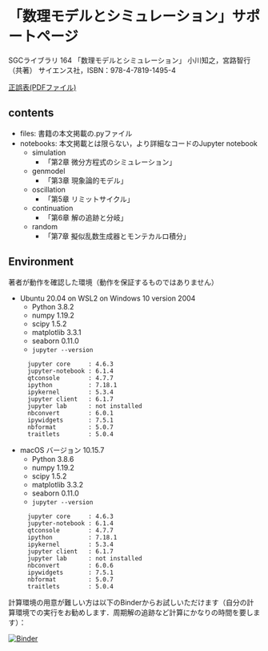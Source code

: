 # 「数理モデルとシミュレーション」サポートページ

SGCライブラリ  164 「数理モデルとシミュレーション」
小川知之，宮路智行（共著）
サイエンス社，ISBN：978-4-7819-1495-4

[正誤表(PDFファイル)](https://www.math.kyoto-u.ac.jp/~tmiyaji/files/sgc164errata.pdf)


## contents

- files: 書籍の本文掲載の.pyファイル
- notebooks: 本文掲載とは限らない，より詳細なコードのJupyter notebook
  - simulation
    - 「第2章 微分方程式のシミュレーション」
  - genmodel
    - 「第3章 現象論的モデル」
  - oscillation
    - 「第5章 リミットサイクル」
  - continuation
    - 「第6章 解の追跡と分岐」
  - random
    - 「第7章 擬似乱数生成器とモンテカルロ積分」

## Environment

著者が動作を確認した環境（動作を保証するものではありません）
- Ubuntu 20.04 on WSL2 on Windows 10 version 2004
  - Python 3.8.2
  - numpy 1.19.2
  - scipy 1.5.2
  - matplotlib 3.3.1
  - seaborn 0.11.0
  - `jupyter --version`
  ~~~
    jupyter core     : 4.6.3
    jupyter-notebook : 6.1.4
    qtconsole        : 4.7.7
    ipython          : 7.18.1
    ipykernel        : 5.3.4
    jupyter client   : 6.1.7
    jupyter lab      : not installed
    nbconvert        : 6.0.1
    ipywidgets       : 7.5.1
    nbformat         : 5.0.7
    traitlets        : 5.0.4
  ~~~
- macOS バージョン 10.15.7
  - Python 3.8.6
  - numpy 1.19.2
  - scipy 1.5.2
  - matplotlib 3.3.2
  - seaborn 0.11.0
  - `jupyter --version`
  ~~~
    jupyter core     : 4.6.3
    jupyter-notebook : 6.1.4
    qtconsole        : 4.7.7
    ipython          : 7.18.1
    ipykernel        : 5.3.4
    jupyter client   : 6.1.7
    jupyter lab      : not installed
    nbconvert        : 6.0.6
    ipywidgets       : 7.5.1
    nbformat         : 5.0.7
    traitlets        : 5.0.4
  ~~~

計算環境の用意が難しい方は以下のBinderからお試しいただけます（自分の計算環境での実行をお勧めします．周期解の追跡など計算にかなりの時間を要します）：

[![Binder](https://mybinder.org/badge_logo.svg)](https://mybinder.org/v2/gh/tmiyaji/sgc164/HEAD)
